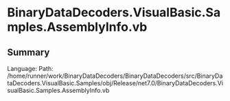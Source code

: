 ﻿# BinaryDataDecoders.VisualBasic.Samples.AssemblyInfo.vb

## Summary

Language: 
Path: /home/runner/work/BinaryDataDecoders/BinaryDataDecoders/src/BinaryDataDecoders.VisualBasic.Samples/obj/Release/net7.0/BinaryDataDecoders.VisualBasic.Samples.AssemblyInfo.vb

